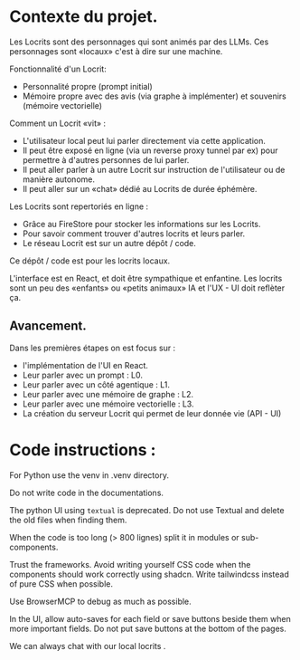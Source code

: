 
# Contexte du projet. 

Les Locrits sont des personnages qui sont animés par des LLMs.
Ces personnages sont «locaux» c'est à dire sur une machine. 

Fonctionnalité d'un Locrit:  
* Personnalité propre (prompt initial)
* Mémoire propre avec des avis (via graphe à implémenter) et souvenirs (mémoire vectorielle)

Comment un Locrit «vit» : 
* L'utilisateur local peut lui parler directement via cette application. 
* Il peut être exposé en ligne (via un reverse proxy tunnel par ex) pour permettre à d'autres personnes de lui parler. 
* Il peut aller parler à un autre Locrit sur instruction de l'utilisateur ou de manière autonome. 
* Il peut aller sur un «chat» dédié au Locrits de durée éphémère. 

Les Locrits sont repertoriés en ligne : 
* Grâce au FireStore pour stocker les informations sur les Locrits. 
* Pour savoir comment trouver d'autres locrits et leurs parler. 
* Le réseau Locrit est sur un autre dépôt / code. 

Ce dépôt / code est pour les locrits locaux. 

L'interface est en React, et doit être sympathique et enfantine. 
Les locrits sont un peu des «enfants» ou «petits animaux» IA et 
l'UX - UI doit reflèter ça. 

## Avancement. 

Dans les premières étapes on est focus sur : 
* l'implémentation de l'UI en React. 
* Leur parler avec un prompt : L0. 
* Leur parler avec un côté agentique : L1. 
* Leur parler avec une mémoire de graphe : L2. 
* Leur parler avec une mémoire vectorielle : L3.  
* La création du serveur Locrit qui permet de leur donnée vie (API - UI)

# Code instructions : 

For Python use the venv in  .venv directory.

Do not write code in the documentations. 

The python UI using `textual` is deprecated. Do not 
use Textual and delete the old files when finding them. 

When the code is too long (> 800 lignes) split it in modules or sub-components. 

Trust the frameworks. Avoid writing yourself CSS code when the components should
work correctly using shadcn. Write tailwindcss instead of pure CSS when possible. 

Use BrowserMCP to debug as much as possible.

In the UI, allow auto-saves for each field or save buttons 
beside them when more important fields. Do not put save buttons
at the bottom of the pages.

We can always chat with our local locrits .